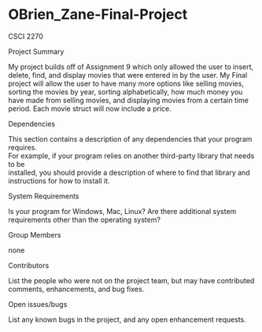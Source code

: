 # OBrien_Zane-Final-Project
CSCI 2270

Project	Summary 

  My project builds off of Assignment 9 which only allowed the user to insert, delete, find, and display movies that were entered in by the user. My Final project will allow the user to have many more options like selling movies, sorting the movies by year, sorting alphabetically, how much money you have made from selling movies, and displaying movies from a certain time period. Each movie struct will now include a price.


Dependencies

This	section	contains	a	description	of	any	dependencies	that	your	program	requires.	
For	example,	if	your	program	relies	on	another	third-party	library	that	needs	to	be	
installed,	you	should	provide	a	description	of	where	to	find	that	library	and	
instructions	for	how	to	install	it.


System	Requirements

Is	your	program	for	Windows,	Mac,	Linux?	Are	there	additional	system	
requirements other	than	the	operating	system?

Group	Members

none 

Contributors

List	the	people	who	were	not	on	the	project	team,	but	may	have	contributed	
comments,	enhancements,	and	bug	fixes.

Open	issues/bugs

List	any	known	bugs	in	the	project,	and	any	open	enhancement	requests.

